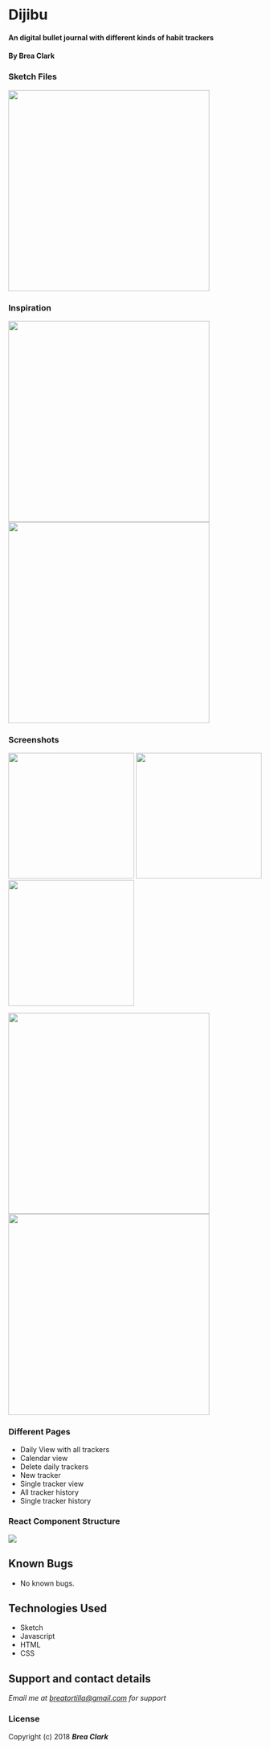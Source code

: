 # Dijibu

#### An digital bullet journal with different kinds of habit trackers

#### By **Brea Clark**

### Sketch Files

<img width="400" src="https://raw.githubusercontent.com/breaclark/dijibu/master/Screen%20Shot%202018-06-13%20at%202.21.04%20PM.png">

### Inspiration

<p>
<img src="https://raw.githubusercontent.com/breaclark/dijibu/master/memo_2.jpg" width="400">
<img src="https://raw.githubusercontent.com/breaclark/dijibu/master/il_570xN.1367546940_m62m.jpg" width="400">
</p>

### Screenshots

<p>
<img src="https://raw.githubusercontent.com/breaclark/dijibu/master/Screen%20Shot%202018-06-21%20at%208.24.51%20AM.png" width="250">
<img src="https://raw.githubusercontent.com/breaclark/dijibu/master/Screen%20Shot%202018-06-21%20at%208.24.17%20AM.png" width="250">
<img src="https://raw.githubusercontent.com/breaclark/dijibu/master/Screen%20Shot%202018-06-21%20at%208.24.03%20AM.png" width="250">
</p>

<p>
<img src="https://raw.githubusercontent.com/breaclark/dijibu/master/Screen%20Shot%202018-06-21%20at%208.24.32%20AM.png" width="400">
<img src="https://raw.githubusercontent.com/breaclark/dijibu/master/Screen%20Shot%202018-06-21%20at%208.24.41%20AM.png" width="400">
</p>

### Different Pages

* Daily View with all trackers
* Calendar view
* Delete daily trackers
* New tracker
* Single tracker view
* All tracker history
* Single tracker history

### React Component Structure

<img src="https://raw.githubusercontent.com/breaclark/dijibu/master/React_Component_Structure.jpg">


## Known Bugs
* No known bugs.

## Technologies Used

* Sketch
* Javascript
* HTML
* CSS

## Support and contact details

_Email me at breatortilla@gmail.com for support_

### License

Copyright (c) 2018 **_Brea Clark_**
